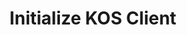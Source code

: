 ---
title: Initialize KOS Client
excerpt: Create a new KOS client instance
api:
  file: openapi.json
  operationId: get_python-kos-init
hidden: false
---